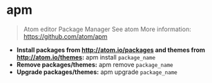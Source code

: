 # apm
> Atom editor Package Manager
> See atom
> More information: <https://github.com/atom/apm>
- **Install packages from http://atom.io/packages and themes from http://atom.io/themes:**
apm install `package_name`
- **Remove packages/themes:**
apm remove `package_name`
- **Upgrade packages/themes:**
apm upgrade `package_name`
